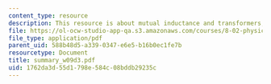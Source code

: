```yaml
---
content_type: resource
description: This resource is about mutual inductance and transformers; inductors.
file: https://ol-ocw-studio-app-qa.s3.amazonaws.com/courses/8-02-physics-ii-electricity-and-magnetism-spring-2007/1762da3d55d1798e584c08bddb29235c_summary_w09d3.pdf
file_type: application/pdf
parent_uid: 588b48d5-a339-0347-e6e5-b16b0ec1fe7b
resourcetype: Document
title: summary_w09d3.pdf
uid: 1762da3d-55d1-798e-584c-08bddb29235c
---
```


